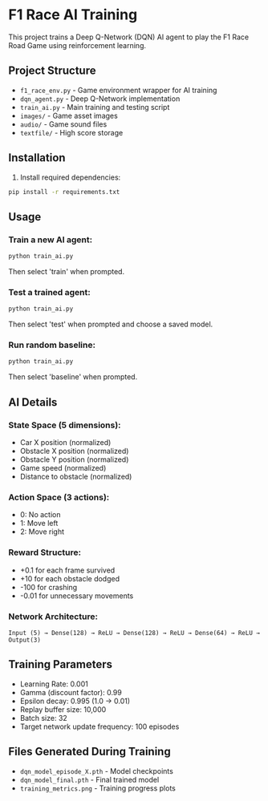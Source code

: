 # F1 Race AI Training

This project trains a Deep Q-Network (DQN) AI agent to play the F1 Race Road Game using reinforcement learning.

## Project Structure

- `f1_race_env.py` - Game environment wrapper for AI training
- `dqn_agent.py` - Deep Q-Network implementation
- `train_ai.py` - Main training and testing script
- `images/` - Game asset images
- `audio/` - Game sound files  
- `textfile/` - High score storage

## Installation

1. Install required dependencies:
```bash
pip install -r requirements.txt
```

## Usage

### Train a new AI agent:
```bash
python train_ai.py
```
Then select 'train' when prompted.

### Test a trained agent:
```bash
python train_ai.py
```
Then select 'test' when prompted and choose a saved model.

### Run random baseline:
```bash
python train_ai.py
```
Then select 'baseline' when prompted.

## AI Details

### State Space (5 dimensions):
- Car X position (normalized)
- Obstacle X position (normalized)  
- Obstacle Y position (normalized)
- Game speed (normalized)
- Distance to obstacle (normalized)

### Action Space (3 actions):
- 0: No action
- 1: Move left
- 2: Move right

### Reward Structure:
- +0.1 for each frame survived
- +10 for each obstacle dodged
- -100 for crashing
- -0.01 for unnecessary movements

### Network Architecture:
```
Input (5) → Dense(128) → ReLU → Dense(128) → ReLU → Dense(64) → ReLU → Output(3)
```

## Training Parameters

- Learning Rate: 0.001
- Gamma (discount factor): 0.99
- Epsilon decay: 0.995 (1.0 → 0.01)
- Replay buffer size: 10,000
- Batch size: 32
- Target network update frequency: 100 episodes

## Files Generated During Training

- `dqn_model_episode_X.pth` - Model checkpoints
- `dqn_model_final.pth` - Final trained model
- `training_metrics.png` - Training progress plots
